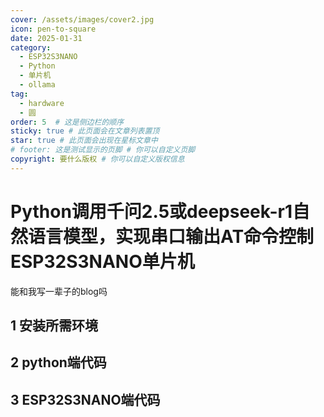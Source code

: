 ```yaml
---
cover: /assets/images/cover2.jpg
icon: pen-to-square
date: 2025-01-31
category:
  - ESP32S3NANO
  - Python
  - 单片机
  - ollama
tag:
  - hardware
  - 圆
order: 5  # 这是侧边栏的顺序
sticky: true # 此页面会在文章列表置顶
star: true # 此页面会出现在星标文章中
# footer: 这是测试显示的页脚 # 你可以自定义页脚
copyright: 要什么版权 # 你可以自定义版权信息
---
```


# Python调用千问2.5或deepseek-r1自然语言模型，实现串口输出AT命令控制ESP32S3NANO单片机

能和我写一辈子的blog吗

## 1 安装所需环境



## 2 python端代码

## 3 ESP32S3NANO端代码
